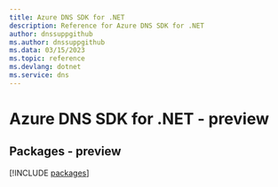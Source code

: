 ```yaml
---
title: Azure DNS SDK for .NET
description: Reference for Azure DNS SDK for .NET
author: dnssuppgithub
ms.author: dnssuppgithub
ms.data: 03/15/2023
ms.topic: reference
ms.devlang: dotnet
ms.service: dns
---
```

# Azure DNS SDK for .NET - preview
## Packages - preview
[!INCLUDE [packages](dns-index.md)]